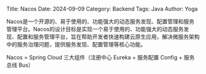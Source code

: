 Title: Nacos
Date: 2024-09-09
Category: Backend
Tags: Java
Author: Yoga

Nacos是一个开源的、易于使用的、功能强大的动态服务发现、配置管理和服务管理平台。Nacos的设计目标是实现一个易于使用的、功能强大的动态服务发现、配置和服务管理平台，旨在帮助开发者快速构建云原生应用，解决微服务架构中的服务治理问题，提供服务发现、配置管理等核心功能。

Nacos = Spring Cloud 三大组件（注册中心 Eureka + 服务配置 Config + 服务总线 Bus）
